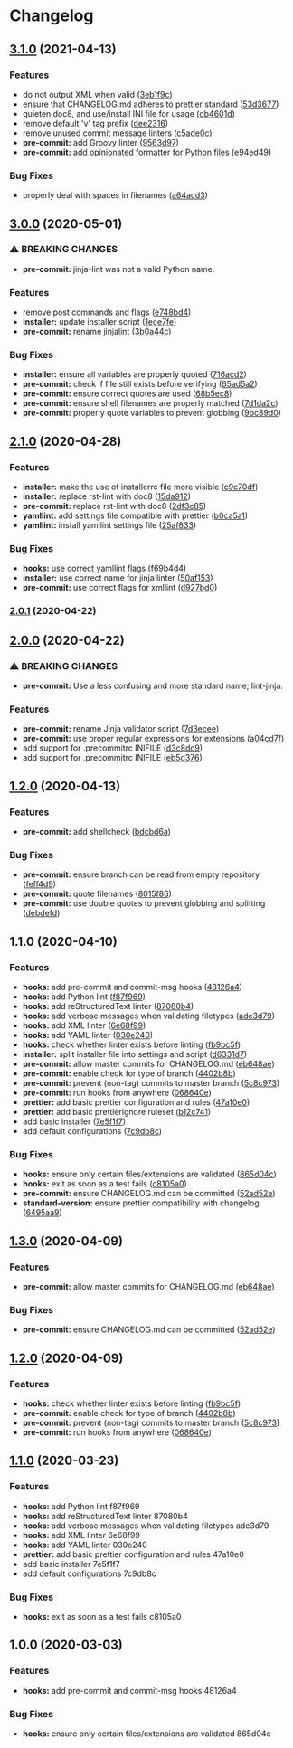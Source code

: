 # Changelog

## [3.1.0](https://github.com/PeterMosmans/git-template/compare/v3.0.0...v3.1.0) (2021-04-13)

### Features

- do not output XML when valid
  ([3eb1f9c](https://github.com/PeterMosmans/git-template/commit/3eb1f9c7055d69de3fc1e280729687325020ebf0))
- ensure that CHANGELOG.md adheres to prettier standard
  ([53d3677](https://github.com/PeterMosmans/git-template/commit/53d367799ee7b45cabcb9ff20845864d516f52e8))
- quieten doc8, and use/install INI file for usage
  ([db4601d](https://github.com/PeterMosmans/git-template/commit/db4601d01f732dfe4f0243de28999a44e1eac105))
- remove default 'v' tag prefix
  ([dee2316](https://github.com/PeterMosmans/git-template/commit/dee23165ae07cc1fc2bb7a7b59dc7cff1a8c49fc))
- remove unused commit message linters
  ([c5ade0c](https://github.com/PeterMosmans/git-template/commit/c5ade0c2628e263db8aca2d4f6c5f549e88cc08b))
- **pre-commit:** add Groovy linter
  ([9563d97](https://github.com/PeterMosmans/git-template/commit/9563d975a475f89b8214eb1fbab0fad2f8cc84ec))
- **pre-commit:** add opinionated formatter for Python files
  ([e94ed49](https://github.com/PeterMosmans/git-template/commit/e94ed49265e75235f83d4d4c8d0db0e658eba8d7))

### Bug Fixes

- properly deal with spaces in filenames
  ([a64acd3](https://github.com/PeterMosmans/git-template/commit/a64acd383fe509e86cebe3551fec7c5037d6ebb7))

## [3.0.0](https://github.com/PeterMosmans/git-template/compare/v2.1.0...v3.0.0) (2020-05-01)

### ⚠ BREAKING CHANGES

- **pre-commit:** jinja-lint was not a valid Python name.

### Features

- remove post commands and flags
  ([e748bd4](https://github.com/PeterMosmans/git-template/commit/e748bd4e6ccfc288fd6a03f4c42978f8ecd3b744))
- **installer:** update installer script
  ([1ece7fe](https://github.com/PeterMosmans/git-template/commit/1ece7fe892313b7c8c6fffe487d6b23b7e26f586))
- **pre-commit:** rename jinjalint
  ([3b0a44c](https://github.com/PeterMosmans/git-template/commit/3b0a44cd56de6f4de1902dd9e165a66b9a46b3a5))

### Bug Fixes

- **installer:** ensure all variables are properly quoted
  ([716acd2](https://github.com/PeterMosmans/git-template/commit/716acd29c11d92cd9b4300a0a9e3710d1f492ddb))
- **pre-commit:** check if file still exists before verifying
  ([65ad5a2](https://github.com/PeterMosmans/git-template/commit/65ad5a2419fe8820eff306f6092e3eed98599150))
- **pre-commit:** ensure correct quotes are used
  ([68b5ec8](https://github.com/PeterMosmans/git-template/commit/68b5ec8c6e9525b9eda65745a72fed78a283eb09))
- **pre-commit:** ensure shell filenames are properly matched
  ([7d1da2c](https://github.com/PeterMosmans/git-template/commit/7d1da2c75b31083178fba03dab1597d7d7fcd876))
- **pre-commit:** properly quote variables to prevent globbing
  ([9bc89d0](https://github.com/PeterMosmans/git-template/commit/9bc89d08f34b9c05e7b1d6508c01145a05b45cf8))

## [2.1.0](https://github.com/PeterMosmans/git-template/compare/v2.0.1...v2.1.0) (2020-04-28)

### Features

- **installer:** make the use of installerrc file more visible
  ([c9c70df](https://github.com/PeterMosmans/git-template/commit/c9c70dffedf1776ff5153466140d6a2bbba1c591))
- **installer:** replace rst-lint with doc8
  ([15da912](https://github.com/PeterMosmans/git-template/commit/15da91272285dd71284ca231f1c72cc10f596a85))
- **pre-commit:** replace rst-lint with doc8
  ([2df3c85](https://github.com/PeterMosmans/git-template/commit/2df3c85ad17f71079b78dbdc1c94b0559f466f2d))
- **yamllint:** add settings file compatible with prettier
  ([b0ca5a1](https://github.com/PeterMosmans/git-template/commit/b0ca5a15d2e2cd43cbc92f86ccc2ea74031962bd))
- **yamllint:** install yamllint settings file
  ([25af833](https://github.com/PeterMosmans/git-template/commit/25af833a92572bd54eea041cda0f826e4a159337))

### Bug Fixes

- **hooks:** use correct yamllint flags
  ([f69b4d4](https://github.com/PeterMosmans/git-template/commit/f69b4d4baf01cb6dccc316b1f39cc3d6381943e6))
- **installer:** use correct name for jinja linter
  ([50af153](https://github.com/PeterMosmans/git-template/commit/50af1530377f6ce84e6daf914dcbfc11bbc09b8d))
- **pre-commit:** use correct flags for xmllint
  ([d927bd0](https://github.com/PeterMosmans/git-template/commit/d927bd0100aabd8df981bd54ad44d5b8aea45f80))

### [2.0.1](https://github.com/PeterMosmans/git-template/compare/v2.0.0...v2.0.1) (2020-04-22)

## [2.0.0](https://github.com/PeterMosmans/git-template/compare/v1.2.0...v2.0.0) (2020-04-22)

### ⚠ BREAKING CHANGES

- **pre-commit:** Use a less confusing and more standard name; lint-jinja.

### Features

- **pre-commit:** rename Jinja validator script
  ([7d3ecee](https://github.com/PeterMosmans/git-template/commit/7d3eceea6b7b2cdbb66b8d9bee41a527c619f46f))
- **pre-commit:** use proper regular expressions for extensions
  ([a04cd7f](https://github.com/PeterMosmans/git-template/commit/a04cd7f5cbc007aee496438858aee8170b5fa31e))
- add support for .precommitrc INIFILE
  ([d3c8dc9](https://github.com/PeterMosmans/git-template/commit/d3c8dc9dd0cae9aba700d48748cc0b5ac1674d16))
- add support for .precommitrc INIFILE
  ([eb5d376](https://github.com/PeterMosmans/git-template/commit/eb5d37676e140ca9ecb1d8a6b4470cd61367670b))

## [1.2.0](https://github.com/PeterMosmans/git-template/compare/v1.1.0...v1.2.0) (2020-04-13)

### Features

- **pre-commit:** add shellcheck
  ([bdcbd6a](https://github.com/PeterMosmans/git-template/commit/bdcbd6ab629294c1be4f2beb9d5ba58d1da720be))

### Bug Fixes

- **pre-commit:** ensure branch can be read from empty repository
  ([feff4d9](https://github.com/PeterMosmans/git-template/commit/feff4d96450666f820c98e655f77f88f95a7467c))
- **pre-commit:** quote filenames
  ([8015f86](https://github.com/PeterMosmans/git-template/commit/8015f86ddd4712e8a7daf249174a79be97a3c605))
- **pre-commit:** use double quotes to prevent globbing and splitting
  ([debdefd](https://github.com/PeterMosmans/git-template/commit/debdefdb638318fe8f805c457f25e749ca874387))

## 1.1.0 (2020-04-10)

### Features

- **hooks:** add pre-commit and commit-msg hooks
  ([48126a4](https://github.com/PeterMosmans/git-template/commit/48126a43d849303720fb2620dbd3fc65b77dcaeb))
- **hooks:** add Python lint
  ([f87f969](https://github.com/PeterMosmans/git-template/commit/f87f9690e2603e49962fa7b0a63fd3a7a0949dfa))
- **hooks:** add reStructuredText linter
  ([87080b4](https://github.com/PeterMosmans/git-template/commit/87080b4ed50dddab4187252869b0a1b77bd6d7e2))
- **hooks:** add verbose messages when validating filetypes
  ([ade3d79](https://github.com/PeterMosmans/git-template/commit/ade3d7954bebd42a4c870a51d2ea56e72957c3f0))
- **hooks:** add XML linter
  ([6e68f99](https://github.com/PeterMosmans/git-template/commit/6e68f99ed63b4b73089be183b735840a52c4a9f4))
- **hooks:** add YAML linter
  ([030e240](https://github.com/PeterMosmans/git-template/commit/030e2409ebcc0dce5132159fe6f5eb13ec29e297))
- **hooks:** check whether linter exists before linting
  ([fb9bc5f](https://github.com/PeterMosmans/git-template/commit/fb9bc5f259a9ef1077bf344fde0abfc69c53954c))
- **installer:** split installer file into settings and script
  ([d6331d7](https://github.com/PeterMosmans/git-template/commit/d6331d768f0b73a5a7643d9b61da5e21f222f759))
- **pre-commit:** allow master commits for CHANGELOG.md
  ([eb648ae](https://github.com/PeterMosmans/git-template/commit/eb648aeb4f69de9b8e8bff80055da45079dfd987))
- **pre-commit:** enable check for type of branch
  ([4402b8b](https://github.com/PeterMosmans/git-template/commit/4402b8bcb5e6e5815c59637d927ae159fd669b03))
- **pre-commit:** prevent (non-tag) commits to master branch
  ([5c8c973](https://github.com/PeterMosmans/git-template/commit/5c8c9738e7e1075c59664c1e576208a2ddd6620f))
- **pre-commit:** run hooks from anywhere
  ([068640e](https://github.com/PeterMosmans/git-template/commit/068640ea2d3433f5a70436e5ed44f941f7df2987))
- **prettier:** add basic prettier configuration and rules
  ([47a10e0](https://github.com/PeterMosmans/git-template/commit/47a10e02cac6718f59b2958ca761366a5b60d835))
- **prettier:** add basic prettierignore ruleset
  ([b12c741](https://github.com/PeterMosmans/git-template/commit/b12c741e3c92599171f81ea3703a7a24bafa5fcc))
- add basic installer
  ([7e5f1f7](https://github.com/PeterMosmans/git-template/commit/7e5f1f7bf27a91e7b2400d9408ac1fb97dbba421))
- add default configurations
  ([7c9db8c](https://github.com/PeterMosmans/git-template/commit/7c9db8c63f8739aed1e6555bfcf45c8a32b47afb))

### Bug Fixes

- **hooks:** ensure only certain files/extensions are validated
  ([865d04c](https://github.com/PeterMosmans/git-template/commit/865d04cb69cd3ee9823d5c334eca22fe6fbb54dd))
- **hooks:** exit as soon as a test fails
  ([c8105a0](https://github.com/PeterMosmans/git-template/commit/c8105a09d9adaa24daaa8490a6fe1fb9fd3c94e4))
- **pre-commit:** ensure CHANGELOG.md can be committed
  ([52ad52e](https://github.com/PeterMosmans/git-template/commit/52ad52ec2787de12b78f72ec77696225e2d3a8a7))
- **standard-version:** ensure prettier compatibility with changelog
  ([6495aa9](https://github.com/PeterMosmans/git-template/commit/6495aa900741d9aee4081e66d32bff2bc0a42517))

## [1.3.0](https://github.com/PeterMosmans/git-template/compare/v1.2.0...v1.3.0) (2020-04-09)

### Features

- **pre-commit:** allow master commits for CHANGELOG.md
  ([eb648ae](https://github.com/PeterMosmans/git-template/commit/eb648aeb4f69de9b8e8bff80055da45079dfd987))

### Bug Fixes

- **pre-commit:** ensure CHANGELOG.md can be committed
  ([52ad52e](https://github.com/PeterMosmans/git-template/commit/52ad52ec2787de12b78f72ec77696225e2d3a8a7))

## [1.2.0](https://github.com/PeterMosmans/git-template/compare/v1.1.0...v1.2.0) (2020-04-09)

### Features

- **hooks:** check whether linter exists before linting
  ([fb9bc5f](https://github.com/PeterMosmans/git-template/commit/fb9bc5f259a9ef1077bf344fde0abfc69c53954c))
- **pre-commit:** enable check for type of branch
  ([4402b8b](https://github.com/PeterMosmans/git-template/commit/4402b8bcb5e6e5815c59637d927ae159fd669b03))
- **pre-commit:** prevent (non-tag) commits to master branch
  ([5c8c973](https://github.com/PeterMosmans/git-template/commit/5c8c9738e7e1075c59664c1e576208a2ddd6620f))
- **pre-commit:** run hooks from anywhere
  ([068640e](https://github.com/PeterMosmans/git-template/commit/068640ea2d3433f5a70436e5ed44f941f7df2987))

## [1.1.0](///compare/v1.0.0...v1.1.0) (2020-03-23)

### Features

- **hooks:** add Python lint f87f969
- **hooks:** add reStructuredText linter 87080b4
- **hooks:** add verbose messages when validating filetypes ade3d79
- **hooks:** add XML linter 6e68f99
- **hooks:** add YAML linter 030e240
- **prettier:** add basic prettier configuration and rules 47a10e0
- add basic installer 7e5f1f7
- add default configurations 7c9db8c

### Bug Fixes

- **hooks:** exit as soon as a test fails c8105a0

## 1.0.0 (2020-03-03)

### Features

- **hooks:** add pre-commit and commit-msg hooks 48126a4

### Bug Fixes

- **hooks:** ensure only certain files/extensions are validated 865d04c
